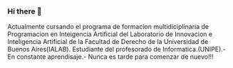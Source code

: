 ### Hi there 👋
Actualmente cursando el programa de formacion multidiciplinaria de Programacion en Inteigencia Artificial del Laboratorio de Innovacion e Inteligencia Artificial de la Facultad de Derecho de la Universidad de Buenos Aires(IALAB).
Estudiante del profesorado de Informatica.(UNIPE).-
En constante aprendisaje.-
Nunca es tarde para comenzar de nuevo!!!

<!--
**FabianColin/FabianColin** is a ✨ _special_ ✨ repository because its `README.md` (this file) appears on your GitHub profile.

Here are some ideas to get you started:

- 🔭 I’m currently working on ...
- 🌱 I’m currently learning ...
- 👯 I’m looking to collaborate on ...
- 🤔 I’m looking for help with ...
- 💬 Ask me about ...
- 📫 How to reach me: ...
- 😄 Pronouns: ...
- ⚡ Fun fact: ...
-->

